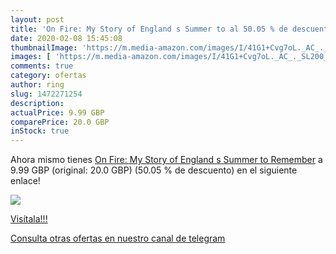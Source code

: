 ```yaml
---
layout: post
title: 'On Fire: My Story of England s Summer to al 50.05 % de descuento'
date: 2020-02-08 15:45:08
thumbnailImage: 'https://m.media-amazon.com/images/I/41G1+Cvg7oL._AC_._SL200_.jpg'
images: [ 'https://m.media-amazon.com/images/I/41G1+Cvg7oL._AC_._SL200_.jpg' ]
comments: true
category: ofertas
author: ring
slug: 1472271254
description:
actualPrice: 9.99 GBP
comparePrice: 20.0 GBP
inStock: true
---
```


Ahora mismo tienes [On Fire: My Story of England s Summer to Remember](https://www.amazon.com/dp/1472271254/?tag=redken08-20) a 9.99 GBP (original: 20.0 GBP) (50.05 %  de descuento) en el siguiente enlace!

[![](https://m.media-amazon.com/images/I/41G1+Cvg7oL._AC_._SL200_.jpg)](https://www.amazon.com/dp/1472271254/?tag=redken08-20)

[Visítala!!!](https://www.amazon.com/dp/1472271254/?tag=redken08-20)

[Consulta otras ofertas en nuestro canal de telegram](https://t.me/s/ofertas25)
